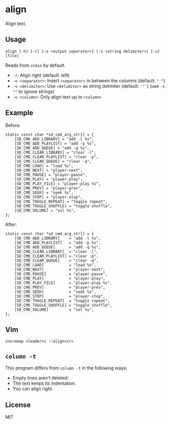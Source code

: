 align
=====

Align text.

Usage
-----

    align [-h] [-r] [-o <output separator>] [-s <string delimiter>] [-u] [file]

Reads from `stdin` by default.

- `-r`: Align right (default: left)
- `-o <separator>`: Insert `<separator>` in between the columns (default: `" "`)
- `-s <delimiter>`: Use `<delimiter>` as string delimiter (default: `'"'`) (use `-s ""` to ignore strings)
- `-u <column>`: Only align text up to `<column>`

Example
-------

Before:

	static const char *sd_cmd_arg_str[] = {
		[SD_CMD_ADD_LIBRARY] = "add -l %s",
		[SD_CMD_ADD_PLAYLIST] = "add -p %s",
		[SD_CMD_ADD_QUEUE] = "add -q %s",
		[SD_CMD_CLEAR_LIBRARY] = "clear -l",
		[SD_CMD_CLEAR_PLAYLIST] = "clear -p",
		[SD_CMD_CLEAR_QUEUE] = "clear -q",
		[SD_CMD_LOAD] = "load %s",
		[SD_CMD_NEXT] = "player-next",
		[SD_CMD_PAUSE] = "player-pause",
		[SD_CMD_PLAY] = "player-play",
		[SD_CMD_PLAY_FILE] = "player-play %s",
		[SD_CMD_PREV] = "player-prev",
		[SD_CMD_SEEK] = "seek %s",
		[SD_CMD_STOP] = "player-stop",
		[SD_CMD_TOGGLE_REPEAT] = "toggle repeat",
		[SD_CMD_TOGGLE_SHUFFLE] = "toggle shuffle",
		[SD_CMD_VOLUME] = "vol %s",
	};

After:

	static const char *sd_cmd_arg_str[] = {
		[SD_CMD_ADD_LIBRARY]    = "add -l %s",
		[SD_CMD_ADD_PLAYLIST]   = "add -p %s",
		[SD_CMD_ADD_QUEUE]      = "add -q %s",
		[SD_CMD_CLEAR_LIBRARY]  = "clear -l",
		[SD_CMD_CLEAR_PLAYLIST] = "clear -p",
		[SD_CMD_CLEAR_QUEUE]    = "clear -q",
		[SD_CMD_LOAD]           = "load %s",
		[SD_CMD_NEXT]           = "player-next",
		[SD_CMD_PAUSE]          = "player-pause",
		[SD_CMD_PLAY]           = "player-play",
		[SD_CMD_PLAY_FILE]      = "player-play %s",
		[SD_CMD_PREV]           = "player-prev",
		[SD_CMD_SEEK]           = "seek %s",
		[SD_CMD_STOP]           = "player-stop",
		[SD_CMD_TOGGLE_REPEAT]  = "toggle repeat",
		[SD_CMD_TOGGLE_SHUFFLE] = "toggle shuffle",
		[SD_CMD_VOLUME]         = "vol %s",
	};

Vim
---

    vnoremap <leader>c :!align<cr>


`column -t`
-----------

This program differs from `column -t` in the following ways:

- Empty lines aren't deleted.
- The text keeps its indentation.
- You can align right.

License
-------

MIT
